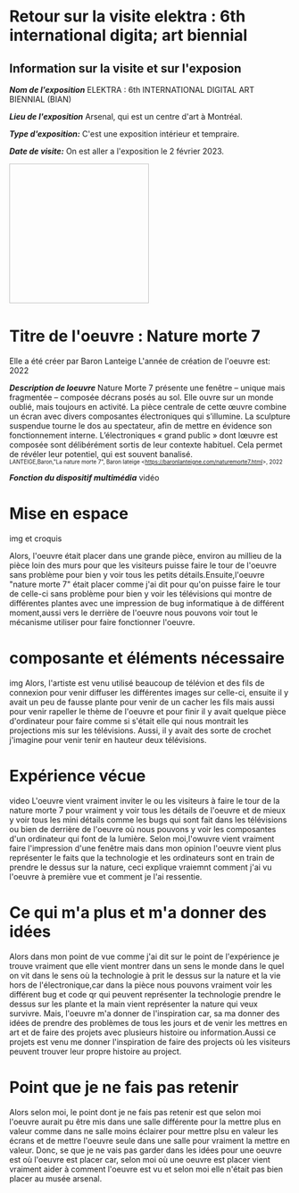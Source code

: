 # Retour sur la visite elektra : 6th international digita; art biennial
## Information sur la visite et sur l'exposion
***Nom de l'exposition*** ELEKTRA : 6th INTERNATIONAL DIGITAL ART BIENNIAL (BIAN)

***Lieu de l'exposition*** Arsenal, qui est un centre d'art à Montréal.

***Type d'exposition:*** C'est une exposition intérieur et tempraire.

***Date de visite:*** On est aller a l'exposition le 2 février 2023.

<img scr="images/bian.jpg" width=250px height=250px>
<img scr>

# Titre de l'oeuvre : Nature morte 7

Elle a été créer par Baron Lanteige
L'année de création de l'oeuvre est: 2022
<img scr>

***Description de loeuvre***
Nature Morte 7 présente une fenêtre – unique mais fragmentée – composée décrans posés au sol. Elle ouvre sur un monde oublié, mais toujours en activité. La pièce centrale de cette œuvre combine un écran avec divers composantes électroniques qui s’illumine. La sculpture suspendue tourne le dos au spectateur, afin de mettre en évidence son fonctionnement interne. L’électroniques « grand public » dont lœuvre est composée sont délibérément sortis de leur contexte habituel. Cela permet de révéler leur potentiel, qui est souvent banalisé.                     
<sub><sup>LANTEIGE,Baron,"La nature morte 7", Baron lateige <<https://baronlanteigne.com/naturemorte7.html>>, 2022<sup/><sub/>  

***Fonction du dispositif multimédia***
  vidéo
  
  # Mise en espace
  img et croquis
  
  Alors, l'oeuvre était placer dans une grande pièce, environ au millieu de la pièce loin des murs pour que les visiteurs puisse faire le tour de l'oeuvre sans problème pour bien y voir tous les petits détails.Ensuite,l'oeuvre "nature morte 7" était placer comme j'ai dit pour qu'on puisse faire le tour de celle-ci sans problème pour bien y voir les télévisions qui montre de différentes plantes avec une impression de bug informatique à de différent moment,aussi vers le derrière de l'oeuvre nous pouvons voir tout le mécanisme utiliser pour faire fonctionner l'oeuvre. 
  
  # composante et éléments nécessaire
  img
  Alors, l'artiste est venu utilisé beaucoup de télévion et des fils de connexion pour venir diffuser les différentes images sur celle-ci, ensuite il y avait un peu de fausse plante pour venir de un cacher les fils mais aussi pour venir rapeller le thème de l'oeuvre et pour finir il y avait quelque pièce d'ordinateur pour faire comme si s'était elle qui nous montrait les projections mis sur les télévisions. Aussi, il y avait des sorte de crochet j'imagine pour venir tenir en hauteur deux télévisions.
  
  # Expérience vécue
  
  video
  L'oeuvre vient vraiment inviter le ou les visiteurs à faire le tour de la nature morte 7 pour vraiment y voir tous les détails de l'oeuvre et de mieux y voir tous les mini détails comme les bugs qui sont fait dans les télévisions ou bien de derrière de l'oeuvre où nous pouvons y voir les composantes d'un ordinateur qui font de la lumière. Selon moi,l'owuvre vient vraiment faire l'impression d'une fenêtre mais dans mon opinion l'oeuvre vient plus représenter le faits que la technologie et les ordinateurs sont en train de prendre le dessus sur la nature, ceci explique vraiemnt comment j'ai vu l'oeuvre à première vue et comment je l'ai ressentie.
  
  # Ce qui m'a plus et m'a donner des idées
  
  Alors dans mon point de vue comme j'ai dit sur le point de l'expérience je trouve vraiment que elle vient montrer dans un sens le monde dans le quel on vit dans le sens où la technologie à prit le dessus sur la nature et la vie hors de l'électronique,car dans la pièce nous pouvons vraiment voir les différent bug et code qr qui peuvent représenter la technologie prendre le dessus sur les plante et la main vient représenter la nature qui veux survivre. Mais, l'oeuvre m'a donner de l'inspiration car, sa ma donner des idées de prendre des problèmes de tous les jours et de venir les mettres en art et de faire des projets avec plusieurs histoire ou information.Aussi ce projets est venu me donner l'inspiration de faire des projects où les visiteurs peuvent trouver leur propre histoire au project.
  
  # Point que je ne fais pas retenir 
  
  Alors selon moi, le point dont je ne fais pas retenir est que selon moi l'oeuvre aurait pu être mis dans une salle différente pour la mettre plus en valeur comme dans ne salle moins éclairer pour mettre plsu en valeur les écrans et de mettre l'oeuvre seule dans une salle pour vraiment la mettre en valeur. Donc, se que je ne vais pas garder dans les idées pour une oeuvre est où l'oeuvre est placer car, selon moi où une oeuvre est placer vient vraiment  aider à comment l'oeuvre est vu et selon moi elle n'était pas bien placer au musée arsenal. 
  
  
